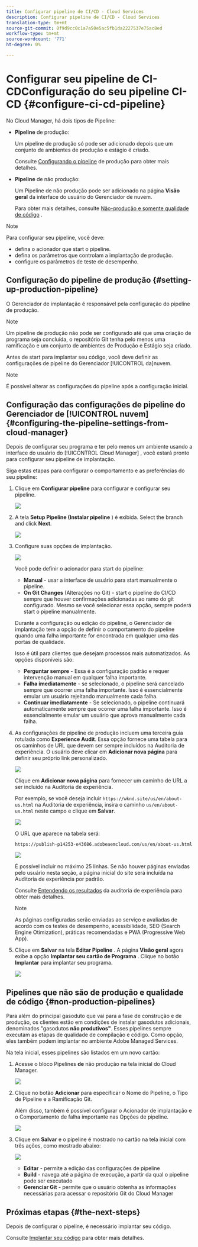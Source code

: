 ```yaml
---
title: Configurar pipeline de CI/CD - Cloud Services
description: Configurar pipeline de CI/CD - Cloud Services
translation-type: tm+mt
source-git-commit: 0f9d9cc0c1a7a50e5ac5fb1da2227537e75ac8ed
workflow-type: tm+mt
source-wordcount: '771'
ht-degree: 0%

---
```



# Configurar seu pipeline de CI-CDConfiguração do seu pipeline CI-CD {#configure-ci-cd-pipeline}

No Cloud Manager, há dois tipos de Pipeline:

* **Pipeline** de produção:

   Um pipeline de produção só pode ser adicionado depois que um conjunto de ambientes de produção e estágio é criado.

   Consulte [Configurando o pipeline](configure-pipeline.md#setting-up-the-pipeline) de produção para obter mais detalhes.

* **Pipeline** de não produção:

   Um Pipeline de não produção pode ser adicionado na página **Visão geral** da interface do usuário do Gerenciador de nuvem.

   Para obter mais detalhes, consulte [Não-produção e somente qualidade de código](configure-pipeline.md#non-production-pipelines) .

>[!NOTE]
>Para configurar seu pipeline, você deve:
> * defina o acionador que start o pipeline.
> * defina os parâmetros que controlam a implantação de produção.
> * configure os parâmetros de teste de desempenho.


## Configuração do pipeline de produção {#setting-up-production-pipeline}

O Gerenciador de implantação é responsável pela configuração do pipeline de produção.

>[!NOTE]
>Um pipeline de produção não pode ser configurado até que uma criação de programa seja concluída, o repositório Git tenha pelo menos uma ramificação e um conjunto de ambientes de Produção e Estágio seja criado.

Antes de start para implantar seu código, você deve definir as configurações de pipeline do Gerenciador [!UICONTROL da]nuvem.

>[!NOTE]
>
>É possível alterar as configurações do pipeline após a configuração inicial.

## Configuração das configurações de pipeline do Gerenciador de [!UICONTROL nuvem] {#configuring-the-pipeline-settings-from-cloud-manager}

Depois de configurar seu programa e ter pelo menos um ambiente usando a interface do usuário do [!UICONTROL Cloud Manager] , você estará pronto para configurar seu pipeline de implantação.

Siga estas etapas para configurar o comportamento e as preferências do seu pipeline:

1. Clique em **Configurar pipeline** para configurar e configurar seu pipeline.

   ![](assets/set-up-pipeline1.png)

1. A tela **Setup Pipeline (Instalar pipeline** ) é exibida. Select the branch and click **Next**.

   ![](assets/setup-1.png)

1. Configure suas opções de implantação.

   ![](assets/setup-2.png)

   Você pode definir o acionador para start do pipeline:

   * **Manual** - usar a interface de usuário para start manualmente o pipeline.
   * **On Git Changes** (Alterações no Git) - start o pipeline do CI/CD sempre que houver confirmações adicionadas ao ramo do git configurado. Mesmo se você selecionar essa opção, sempre poderá start o pipeline manualmente.

   Durante a configuração ou edição do pipeline, o Gerenciador de implantação tem a opção de definir o comportamento do pipeline quando uma falha importante for encontrada em qualquer uma das portas de qualidade.

   Isso é útil para clientes que desejam processos mais automatizados. As opções disponíveis são:

   * **Perguntar sempre** - Essa é a configuração padrão e requer intervenção manual em qualquer falha importante.
   * **Falha imediatamente** - se selecionado, o pipeline será cancelado sempre que ocorrer uma falha importante. Isso é essencialmente emular um usuário rejeitando manualmente cada falha.
   * **Continuar imediatamente** - Se selecionado, o pipeline continuará automaticamente sempre que ocorrer uma falha importante. Isso é essencialmente emular um usuário que aprova manualmente cada falha.


1. As configurações de pipeline de produção incluem uma terceira guia rotulada como **Experience Audit**. Essa opção fornece uma tabela para os caminhos de URL que devem ser sempre incluídos na Auditoria de experiência. O usuário deve clicar em **Adicionar nova página** para definir seu próprio link personalizado.

   ![](assets/setup-3.png)

   Clique em **Adicionar nova página** para fornecer um caminho de URL a ser incluído na Auditoria de experiência.

   Por exemplo, se você deseja incluir `https://wknd.site/us/en/about-us.html` na Auditoria de experiência, insira o caminho `us/en/about-us.html` neste campo e clique em **Salvar**.

   ![](assets/exp-audit4.png)

   O URL que aparece na tabela será:

   `https://publish-p14253-e43686.adobeaemcloud.com/us/en/about-us.html`

   ![](assets/exp-audit5.png)

   É possível incluir no máximo 25 linhas. Se não houver páginas enviadas pelo usuário nesta seção, a página inicial do site será incluída na Auditoria de experiência por padrão.

   Consulte [Entendendo os resultados](/help/implementing/cloud-manager/experience-audit-testing.md) da auditoria de experiência para obter mais detalhes.

   >[!NOTE]
   > As páginas configuradas serão enviadas ao serviço e avaliadas de acordo com os testes de desempenho, acessibilidade, SEO (Search Engine Otimization), práticas recomendadas e PWA (Progressive Web App).

1. Clique em **Salvar** na tela **Editar Pipeline** . A página **Visão geral** agora exibe a opção **Implantar seu cartão de Programa** . Clique no botão **Implantar** para implantar seu programa.

   ![](assets/configure-pipeline5.png)


## Pipelines que não são de produção e qualidade de código {#non-production-pipelines}

Para além do principal gasoduto que vai para a fase de construção e de produção, os clientes estão em condições de instalar gasodutos adicionais, denominados &quot;gasodutos **não produtivos&quot;**. Esses pipelines sempre executam as etapas de qualidade de compilação e código. Como opção, eles também podem implantar no ambiente Adobe Managed Services.

Na tela inicial, esses pipelines são listados em um novo cartão:

1. Acesse o bloco Pipelines **de** não produção na tela inicial do Cloud Manager.

   ![](assets/configure-pipeline6.png)

1. Clique no botão **Adicionar** para especificar o Nome do Pipeline, o Tipo de Pipeline e a Ramificação Git.

   Além disso, também é possível configurar o Acionador de implantação e o Comportamento de falha importante nas Opções de pipeline.

   ![](assets/non-prod-pipe1.png)

1. Clique em **Salvar** e o pipeline é mostrado no cartão na tela inicial com três ações, como mostrado abaixo:

   ![](assets/configure-pipeline8.png)

   * **Editar** - permite a edição das configurações de pipeline
   * **Build** - navega até a página de execução, a partir da qual o pipeline pode ser executado
   * **Gerenciar Git** - permite que o usuário obtenha as informações necessárias para acessar o repositório Git do Cloud Manager

## Próximas etapas {#the-next-steps}

Depois de configurar o pipeline, é necessário implantar seu código.

Consulte [Implantar seu código](deploy-code.md) para obter mais detalhes.
